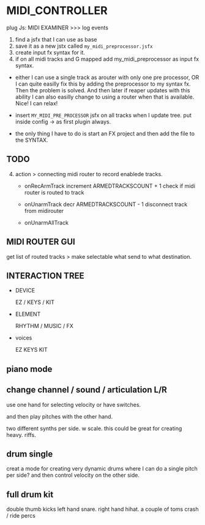 # MIDI_CONTROLLER

plug Js: MIDI EXAMINER >>> log events

1. find a jsfx that I can use as base
2. save it as a new jstx called `my_midi_preprocessor.jsfx`
3. create input fx syntax for it.
4. if on all midi tracks and G mapped add my_midi_preprocessor as input fx syntax.

- either I can use a single track as arouter with only one pre processor, OR I
  can quite easilly fix this by adding the preprocessor to my syntax fx. Then
  the problem is solved. And then later if reaper updates with this ability I can
  also easilly change to using a router when that is available. Nice! I can relax!

- insert `MY_MIDI_PRE_PROCESSOR` jsfx on all tracks when I update tree.
  put inside config -> as first plugin always.

- the only thing I have to do is start an FX project and then add the file to
  the SYNTAX.

## TODO

4. action > connecting midi router to record enablede tracks.

   - onRecArmTrack
     increment ARMEDTRACKSCOUNT + 1
     check if midi router is routed to track

   - onUnarmTrack
     decr ARMEDTRACKSCOUNT - 1
     disconnect track from midirouter

   - onUnarmAllTrack

## MIDI ROUTER GUI

get list of routed tracks > make selectable what send to what destination.

## INTERACTION TREE

- DEVICE

  EZ / KEYS / KIT

- ELEMENT

  RHYTHM / MUSIC / FX

- voices

  EZ
  KEYS
  KIT

## piano mode

## change channel / sound / articulation L/R

use one hand for selecting velocity or have switches.

and then play pitches with the other hand.

two different synths per side. w scale. this could be great for creating heavy.
riffs.

## drum single

creat a mode for creating very dynamic drums where I can do a single pitch per side?
and then control velocity on the other side.

## full drum kit

double thumb kicks
left hand snare.
right hand hihat.
a couple of toms
crash / ride
percs
